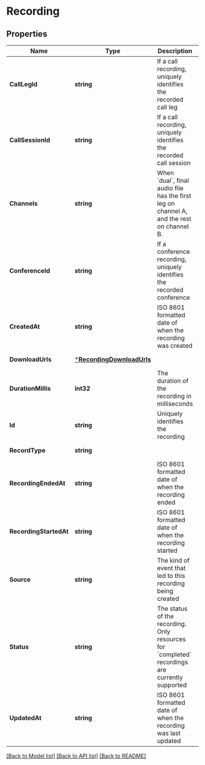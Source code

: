 # Recording

## Properties
Name | Type | Description | Notes
------------ | ------------- | ------------- | -------------
**CallLegId** | **string** | If a call recording, uniquely identifies the recorded call leg | [optional] [default to null]
**CallSessionId** | **string** | If a call recording, uniquely identifies the recorded call session | [optional] [default to null]
**Channels** | **string** | When &#x60;dual&#x60;, final audio file has the first leg on channel A, and the rest on channel B. | [default to null]
**ConferenceId** | **string** | If a conference recording, uniquely identifies the recorded conference | [optional] [default to null]
**CreatedAt** | **string** | ISO 8601 formatted date of when the recording was created | [default to null]
**DownloadUrls** | [***RecordingDownloadUrls**](Recording_download_urls.md) |  | [default to null]
**DurationMillis** | **int32** | The duration of the recording in milliseconds | [default to null]
**Id** | **string** | Uniquely identifies the recording | [default to null]
**RecordType** | **string** |  | [default to null]
**RecordingEndedAt** | **string** | ISO 8601 formatted date of when the recording ended | [default to null]
**RecordingStartedAt** | **string** | ISO 8601 formatted date of when the recording started | [default to null]
**Source** | **string** | The kind of event that led to this recording being created | [default to null]
**Status** | **string** | The status of the recording. Only resources for &#x60;completed&#x60; recordings are currently supported | [default to null]
**UpdatedAt** | **string** | ISO 8601 formatted date of when the recording was last updated | [default to null]

[[Back to Model list]](../README.md#documentation-for-models) [[Back to API list]](../README.md#documentation-for-api-endpoints) [[Back to README]](../README.md)


